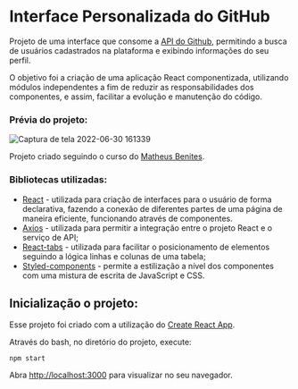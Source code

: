 # Interface Personalizada do GitHub

Projeto de uma interface que consome a [API do Github](https://docs.github.com/pt/rest/guides/getting-started-with-the-rest-api), permitindo a busca de usuários cadastrados na plataforma e exibindo informações do seu perfil.

O objetivo foi a criação de  uma aplicação React componentizada, utilizando módulos independentes a fim de reduzir as responsabilidades dos componentes, e assim, facilitar a evolução e manutenção do código.

### Prévia do projeto:

![Captura de tela 2022-06-30 161339](https://user-images.githubusercontent.com/28987245/176768412-ba13a7f4-c12f-43b5-8010-dc4d1067f22d.png)


Projeto criado seguindo o curso do [Matheus Benites](https://www.youtube.com/watch?v=F1HqLD6TgCw&list=PLTv2Rbwcr_Cru7KIHcffE1Shg9X9Eix7a).

### Bibliotecas utilizadas:
 - [React](https://pt-br.reactjs.org/) - utilizada para criação de interfaces para o usuário de forma declarativa, fazendo a conexão de diferentes partes de uma página de maneira eficiente, funcionando através de componentes.
 - [Axios](https://www.npmjs.com/package/axios) - utilizada para permitir a integração entre o projeto React e o serviço de API;
 - [React-tabs](https://www.npmjs.com/package/react-tabs) - utilizada para facilitar o posicionamento de elementos seguindo a lógica linhas e colunas de uma tabela;
 - [Styled-components](https://styled-components.com/) - permite a estilização a nível dos componentes com uma mistura de escrita de JavaScript e CSS.

## Inicialização o projeto:

Esse projeto foi criado com a utilização do [Create React App](https://github.com/facebook/create-react-app).

Através do bash, no diretório do projeto, execute:

```
npm start
```


Abra [http://localhost:3000](http://localhost:3000) para visualizar no seu navegador.


